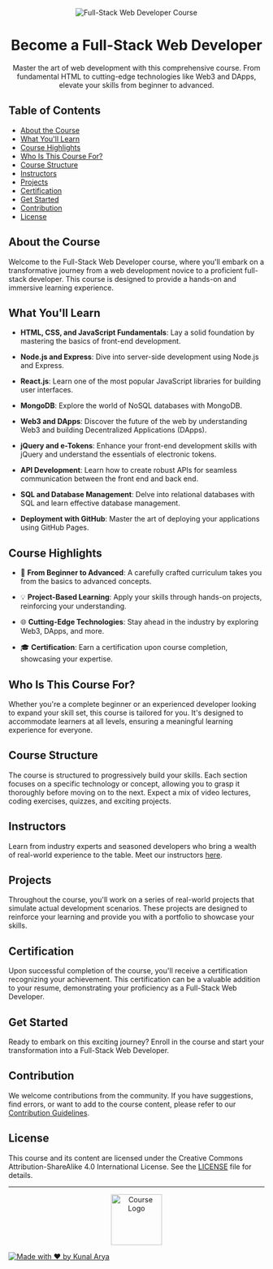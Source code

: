 <!-- Project Banner -->
<p align="center">
  <img src="https://www.monocubed.com/wp-content/uploads/2022/08/Best-Web-Technologies-List.jpg" alt="Full-Stack Web Developer Course">
</p>

<!-- Project Title -->
<h1 align="center">Become a Full-Stack Web Developer</h1>

<!-- Project Description -->
<p align="center">
  Master the art of web development with this comprehensive course. From fundamental HTML to cutting-edge technologies like Web3 and DApps, elevate your skills from beginner to advanced.
</p>

<!-- Table of Contents -->
<h2>Table of Contents</h2>

- [About the Course](#about-the-course)
- [What You'll Learn](#what-youll-learn)
- [Course Highlights](#course-highlights)
- [Who Is This Course For?](#who-is-this-course-for)
- [Course Structure](#course-structure)
- [Instructors](#instructors)
- [Projects](#projects)
- [Certification](#certification)
- [Get Started](#get-started)
- [Contribution](#contribution)
- [License](#license)

<!-- About the Course Section -->
## About the Course

Welcome to the Full-Stack Web Developer course, where you'll embark on a transformative journey from a web development novice to a proficient full-stack developer. This course is designed to provide a hands-on and immersive learning experience.

<!-- What You'll Learn Section -->
## What You'll Learn

- **HTML, CSS, and JavaScript Fundamentals**: Lay a solid foundation by mastering the basics of front-end development.

- **Node.js and Express**: Dive into server-side development using Node.js and Express.

- **React.js**: Learn one of the most popular JavaScript libraries for building user interfaces.

- **MongoDB**: Explore the world of NoSQL databases with MongoDB.

- **Web3 and DApps**: Discover the future of the web by understanding Web3 and building Decentralized Applications (DApps).

- **jQuery and e-Tokens**: Enhance your front-end development skills with jQuery and understand the essentials of electronic tokens.

- **API Development**: Learn how to create robust APIs for seamless communication between the front end and back end.

- **SQL and Database Management**: Delve into relational databases with SQL and learn effective database management.

- **Deployment with GitHub**: Master the art of deploying your applications using GitHub Pages.

<!-- Course Highlights Section -->
## Course Highlights

- 🚀 **From Beginner to Advanced**: A carefully crafted curriculum takes you from the basics to advanced concepts.

- 💡 **Project-Based Learning**: Apply your skills through hands-on projects, reinforcing your understanding.

- 🌐 **Cutting-Edge Technologies**: Stay ahead in the industry by exploring Web3, DApps, and more.

- 🎓 **Certification**: Earn a certification upon course completion, showcasing your expertise.

<!-- Who Is This Course For? Section -->
## Who Is This Course For?

Whether you're a complete beginner or an experienced developer looking to expand your skill set, this course is tailored for you. It's designed to accommodate learners at all levels, ensuring a meaningful learning experience for everyone.

<!-- Course Structure Section -->
## Course Structure

The course is structured to progressively build your skills. Each section focuses on a specific technology or concept, allowing you to grasp it thoroughly before moving on to the next. Expect a mix of video lectures, coding exercises, quizzes, and exciting projects.

<!-- Instructors Section -->
## Instructors

Learn from industry experts and seasoned developers who bring a wealth of real-world experience to the table. Meet our instructors [here](instructors.md).

<!-- Projects Section -->
## Projects

Throughout the course, you'll work on a series of real-world projects that simulate actual development scenarios. These projects are designed to reinforce your learning and provide you with a portfolio to showcase your skills.

<!-- Certification Section -->
## Certification

Upon successful completion of the course, you'll receive a certification recognizing your achievement. This certification can be a valuable addition to your resume, demonstrating your proficiency as a Full-Stack Web Developer.

<!-- Get Started Section -->
## Get Started

Ready to embark on this exciting journey? Enroll in the course and start your transformation into a Full-Stack Web Developer.

<!-- Contribution Section -->
## Contribution

We welcome contributions from the community. If you have suggestions, find errors, or want to add to the course content, please refer to our [Contribution Guidelines](CONTRIBUTING.md).

<!-- License Section -->
## License

This course and its content are licensed under the Creative Commons Attribution-ShareAlike 4.0 International License. See the [LICENSE](LICENSE) file for details.

---

<p align="center">
  <img src="https://miro.medium.com/v2/resize:fit:1356/format:webp/0*kxPYwfJmkXZ3iCWy.png" alt="Course Logo" width="100">
</p>

[![Made with ❤️ by Kunal Arya](https://img.shields.io/badge/Made%20with%20%E2%9D%A4%EF%B8%8F%20by-Kunal%20Name-Arya)](https://github.com/kunalarya873)
